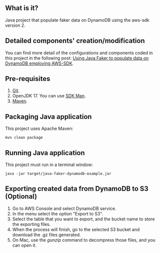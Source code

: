 ## What is it?
Java project that populate faker data on DynamoDB using the aws-sdk version 2.

## Detailed components' creation/modification
You can find more detail of the configurations and components coded in this project in the following post:
[Using Java Faker to populate data on DynamoDB employing AWS-SDK](https://aosolorzano.medium.com/using-java-faker-lib-to-populate-data-on-dynamodb-employing-aws-sdk-99e2cfab0e2b).

## Pre-requisites
1. [Git](https://git-scm.com/downloads).
2. OpenJDK 17. You can use [SDK Man](https://sdkman.io/install).
3. [Maven](https://maven.apache.org/download.cgi).

## Packaging Java application
This project uses Apache Maven:
```
mvn clean package
```

## Running Java application
This project must run in a terminal window:
```
java -jar target/java-faker-dynamodb-example.jar
```

## Exporting created data from DynamoDB to S3 (Optional)
1. Go to AWS Console and select DynamoDB service.
2. In the menu select the option "Export to S3".
3. Select the table that you want to export, and the bucket name to store the exporting files.
4. When the process will finish, go to the selected S3 bucket and download the .gz files generated.
5. On Mac, use the *gunzip* command to decompress those files, and you can open it.
